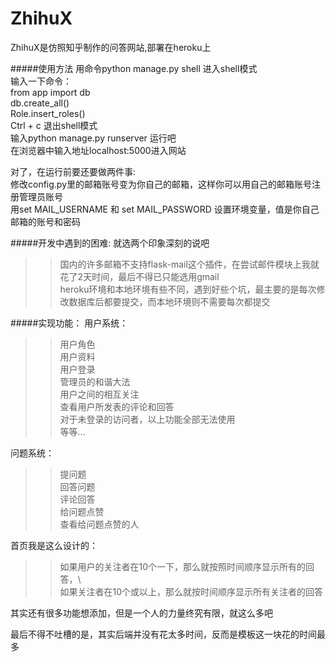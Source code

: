 
ZhihuX
======

ZhihuX是仿照知乎制作的问答网站,部署在heroku上

#####使用方法
用命令python manage.py shell 进入shell模式 <br>
输入一下命令： <br>
from app import db <br>
db.create_all() <br>
Role.insert_roles() <br>
Ctrl + c 退出shell模式 <br>
输入python manage.py runserver 运行吧 <br>
在浏览器中输入地址localhost:5000进入网站 <br>

对了，在运行前要还要做两件事: <br>
修改config.py里的邮箱账号变为你自己的邮箱，这样你可以用自己的邮箱账号注册管理员账号 <br>
用set MAIL_USERNAME 和 set MAIL_PASSWORD 设置环境变量，值是你自己邮箱的账号和密码 <br>

#####开发中遇到的困难:
就选两个印象深刻的说吧<br>
>>国内的许多邮箱不支持flask-mail这个插件，在尝试邮件模块上我就花了2天时间，最后不得已只能选用gmail<br>
>>heroku环境和本地环境有些不同，遇到好些个坑，最主要的是每次修改数据库后都要提交，而本地环境则不需要每次都提交<br>

#####实现功能：
用户系统：<br>
>>用户角色<br>
>>用户资料<br>
>>用户登录<br>
>>管理员的和谐大法<br>
>>用户之间的相互关注<br>
>>查看用户所发表的评论和回答<br>
>>对于未登录的访问者，以上功能全部无法使用<br>
>>等等...<br>

问题系统：<br>
>>提问题<br>
>>回答问题<br>
>>评论回答<br>
>>给问题点赞<br>
>>查看给问题点赞的人<br>

首页我是这么设计的：<br>
>>如果用户的关注者在10个一下，那么就按照时间顺序显示所有的回答，\\<br>
>>如果关注者在10个或以上，那么就按时间顺序显示所有关注者的回答<br>

  
其实还有很多功能想添加，但是一个人的力量终究有限，就这么多吧<br>

最后不得不吐槽的是，其实后端并没有花太多时间，反而是模板这一块花的时间最多<br>
  
